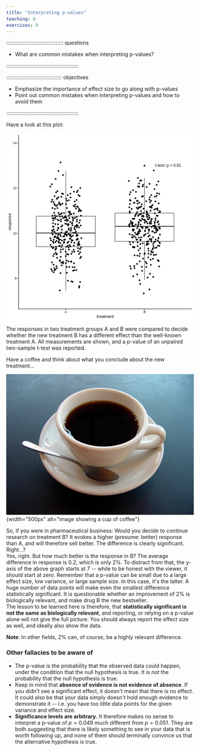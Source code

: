 ```yaml
---
title: "Interpreting p-values"
teaching: 6
exercises: 0
---
```


:::::::::::::::::::::::::::::::::::::: questions 

- What are common mistakes when interpreting p-values?

::::::::::::::::::::::::::::::::::::::::::::::::

::::::::::::::::::::::::::::::::::::: objectives

- Emphasize the importance of effect size to go along with p-values
- Point out common mistakes when interpreting p-values and how to avoid them

::::::::::::::::::::::::::::::::::::::::::::::::




Have a look at this plot:

<img src="fig/HT-09-interpreting-p-values-rendered-irrelevant-diff-1.png" style="display: block; margin: auto;" />

The responses in two treatment groups A and B were compared to decide whether the new treatment B has a different effect than the well-known treatment A. All measurements are shown, and a p-value of an unpaired two-sample t-test was reported.  

Have a coffee and think about what you conclude about the new treatment...  


![Have a coffee! (Image: Wikimedia)](fig/A_small_cup_of_coffee.JPG){width="500px" alt="image showing a cup of coffee"}



So, if you were in pharmaceutical business: Would you decide to continue research on treatment B? It evokes a higher (presume: better) response than A, and will therefore sell better. The difference is clearly significant. Right...?  
Yes, right. But how much better is the response in B? The average difference in response is $0.2$, which is only 2%. To distract from that, the y-axis of the above graph starts at 7 -- while to be honest with the viewer, it should start at zero. Remember that a p-value can be small due to a large effect size, low variance, or large sample size. In this case, it's the latter. A huge number of data points will make even the smallest difference statistically significant. It is questionable whether an improvement of 2% is biologically relevant, and make drug B the new bestseller.    
The lesson to be learned here is therefore, that **statistically significant is not the same as biologically relevant**, and reporting, or relying on a p-value alone will not give the full picture. You should always report the effect size as well, and ideally also show the data.  

**Note**: In other fields, 2% can, of course, be a highly relevant difference.

### Other fallacies to be aware of  

- The p-value is the probability that the observed data could happen, under the condition that the null hypothesis is true. It is *not* the probability that the null hypothesis is true.  
- Keep in mind that **absence of evidence is not evidence of absence**. If you didn't see a significant effect, it doesn't mean that there is no effect. It could also be that your data simply doesn't hold enough evidence to demonstrate it -- i.e. you have too little data points for the given variance and effect size.  
- **Significance levels are arbitrary.**  It therefore makes no sense to interpret a p-value of $p=0.049$ much different from $p=0.051$. They are both suggesting that there is likely something to see in your data that is worth following up, and none of them should terminally convince us that the alternative hypothesis is true.   
